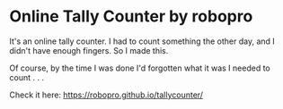 # Online Tally Counter by robopro
It's an online tally counter. I had to count something the other day, and I didn't have enough fingers. So I made this. 

Of course, by the time I was done I'd forgotten what it was I needed to count . . .

Check it here: https://robopro.github.io/tallycounter/
